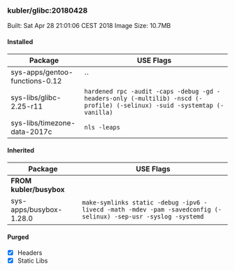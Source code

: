 ### kubler/glibc:20180428

Built: Sat Apr 28 21:01:06 CEST 2018
Image Size: 10.7MB

#### Installed
Package | USE Flags
--------|----------
sys-apps/gentoo-functions-0.12 | ``
sys-libs/glibc-2.25-r11 | `hardened rpc -audit -caps -debug -gd -headers-only (-multilib) -nscd (-profile) (-selinux) -suid -systemtap (-vanilla)`
sys-libs/timezone-data-2017c | `nls -leaps`
#### Inherited
Package | USE Flags
--------|----------
**FROM kubler/busybox** |
sys-apps/busybox-1.28.0 | `make-symlinks static -debug -ipv6 -livecd -math -mdev -pam -savedconfig (-selinux) -sep-usr -syslog -systemd`

#### Purged
- [x] Headers
- [x] Static Libs
